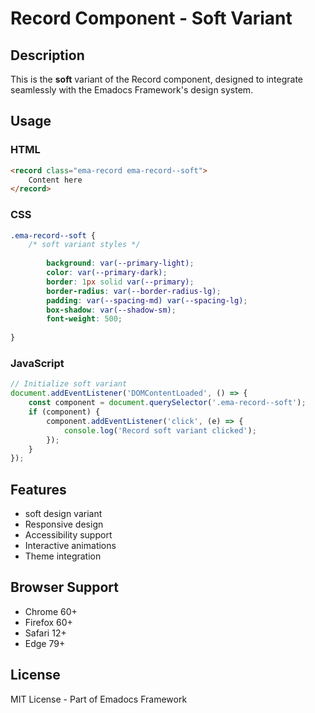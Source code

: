 # Record Component - Soft Variant

## Description
This is the **soft** variant of the Record component, designed to integrate seamlessly with the Emadocs Framework's design system.

## Usage

### HTML
```html
<record class="ema-record ema-record--soft">
    Content here
</record>
```

### CSS
```css
.ema-record--soft {
    /* soft variant styles */
    
        background: var(--primary-light);
        color: var(--primary-dark);
        border: 1px solid var(--primary);
        border-radius: var(--border-radius-lg);
        padding: var(--spacing-md) var(--spacing-lg);
        box-shadow: var(--shadow-sm);
        font-weight: 500;
    
}
```

### JavaScript
```javascript
// Initialize soft variant
document.addEventListener('DOMContentLoaded', () => {
    const component = document.querySelector('.ema-record--soft');
    if (component) {
        component.addEventListener('click', (e) => {
            console.log('Record soft variant clicked');
        });
    }
});
```

## Features
- soft design variant
- Responsive design
- Accessibility support
- Interactive animations
- Theme integration

## Browser Support
- Chrome 60+
- Firefox 60+
- Safari 12+
- Edge 79+

## License
MIT License - Part of Emadocs Framework
